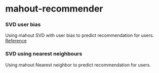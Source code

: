 # mahout-recommender

### SVD user bias
Using mahout SVD with user bias to predict recommendation for users.
[Reference](https://medium.com/@m_n_malaeb/singular-value-decomposition-svd-in-recommender-systems-for-non-math-statistics-programming-4a622de653e9)

### SVD using nearest neighbours
Using mahout Nearest neighbor to predict recommendation for users.
